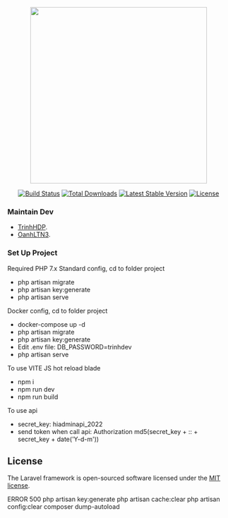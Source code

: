 <p align="center"><a href="https://laravel.com" target="_blank"><img src="https://raw.githubusercontent.com/laravel/art/master/logo-lockup/5%20SVG/2%20CMYK/1%20Full%20Color/laravel-logolockup-cmyk-red.svg" width="400"></a></p>

<p align="center">
<a href="https://travis-ci.org/laravel/framework"><img src="https://travis-ci.org/laravel/framework.svg" alt="Build Status"></a>
<a href="https://packagist.org/packages/laravel/framework"><img src="https://img.shields.io/packagist/dt/laravel/framework" alt="Total Downloads"></a>
<a href="https://packagist.org/packages/laravel/framework"><img src="https://img.shields.io/packagist/v/laravel/framework" alt="Latest Stable Version"></a>
<a href="https://packagist.org/packages/laravel/framework"><img src="https://img.shields.io/packagist/l/laravel/framework" alt="License"></a>
</p>

### Maintain Dev

- [TrinhHDP](https://fpt.workplace.com/profile.php?id=100076727237575).
- [OanhLTN3](https://fpt.workplace.com/profile.php?id=100074294720393).

### Set Up Project

Required PHP 7.x
Standard config, cd to folder project
- php artisan migrate
- php artisan key:generate
- php artisan serve

Docker config, cd to folder project
- docker-compose up -d
- php artisan migrate
- php artisan key:generate
- Edit .env file: DB_PASSWORD=trinhdev
- php artisan serve

To use VITE JS hot reload blade
- npm i
- npm run dev
- npm run build

To use api 
- secret_key: hiadminapi_2022
- send token when call api: Authorization md5(secret_key + :: + secret_key + date('Y-d-m'))

## License

The Laravel framework is open-sourced software licensed under the [MIT license](https://opensource.org/licenses/MIT).

ERROR 500
php artisan key:generate
php artisan cache:clear
php artisan config:clear
composer dump-autoload
